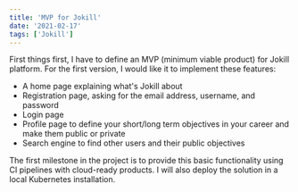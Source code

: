 ```yaml
---
title: 'MVP for Jokill'
date: '2021-02-17'
tags: ['Jokill']
---
```


First things first, I have to define an MVP (minimum viable product) for Jokill platform. For the first version, I would like it to implement these features:
- A home page explaining what's Jokill about
- Registration page, asking for the email address, username, and password
- Login page
- Profile page to define your short/long term objectives in your career and make them public or private
- Search engine to find other users and their public objectives

The first milestone in the project is to provide this basic functionality using CI pipelines with cloud-ready products. I will also deploy the solution in a local Kubernetes installation.